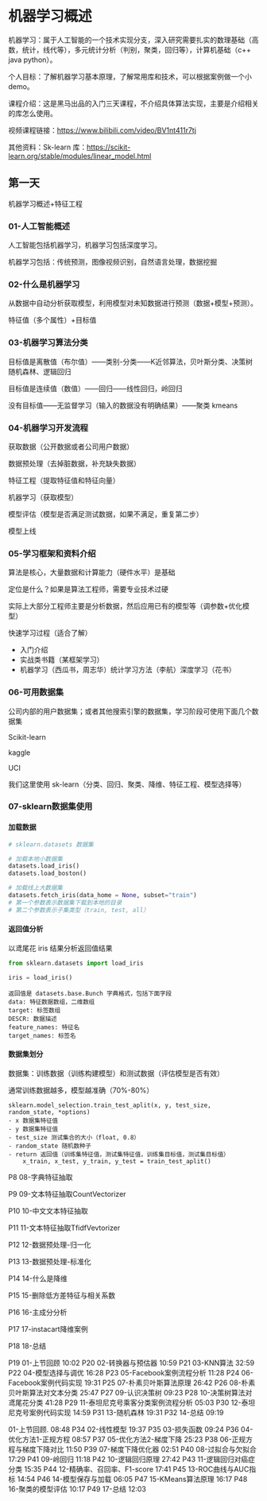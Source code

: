 # 机器学习概述

机器学习：属于人工智能的一个技术实现分支，深入研究需要扎实的数理基础（高数，统计，线代等），多元统计分析（判别，聚类，回归等），计算机基础（c++ java python）。

个人目标：了解机器学习基本原理，了解常用库和技术，可以根据案例做一个小demo。

课程介绍：这是黑马出品的入门三天课程，不介绍具体算法实现，主要是介绍相关的库怎么使用。

视频课程链接：https://www.bilibili.com/video/BV1nt411r7tj

其他资料：Sk-learn 库：https://scikit-learn.org/stable/modules/linear_model.html



## 第一天

机器学习概述+特征工程

### 01-人工智能概述

人工智能包括机器学习，机器学习包括深度学习。

机器学习包括：传统预测，图像视频识别，自然语言处理，数据挖掘

### 02-什么是机器学习

从数据中自动分析获取模型，利用模型对未知数据进行预测（数据+模型+预测）。

特征值（多个属性）+目标值

### 03-机器学习算法分类

目标值是离散值（布尔值）——类别-分类——K近邻算法，贝叶斯分类、决策树随机森林、逻辑回归

目标值是连续值（数值）——回归——线性回归，岭回归

没有目标值——无监督学习（输入的数据没有明确结果）——聚类 kmeans

### 04-机器学习开发流程

获取数据（公开数据或者公司用户数据）

数据预处理（去掉脏数据，补充缺失数据）

特征工程（提取特征值和特征向量）

机器学习（获取模型）

模型评估（模型是否满足测试数据，如果不满足，重复第二步）

模型上线

### 05-学习框架和资料介绍

算法是核心，大量数据和计算能力（硬件水平）是基础

定位是什么？如果是算法工程师，需要专业技术过硬

实际上大部分工程师主要是分析数据，然后应用已有的模型等（调参数+优化模型）

快速学习过程（适合了解）

- 入门介绍
- 实战类书籍（某框架学习）
- 机器学习（西瓜书，周志华）统计学习方法（李航）深度学习（花书）

### 06-可用数据集

公司内部的用户数据集；或者其他搜索引擎的数据集，学习阶段可使用下面几个数据集

Scikit-learn

kaggle

UCI

我们这里使用 sk-learn（分类、回归、聚类、降维、特征工程、模型选择等）

### 07-sklearn数据集使用

#### 加载数据

~~~python
# sklearn.datasets 数据集

# 加载本地小数据集
datasets.load_iris()
datasets.load_boston()

# 加载线上大数据集
datasets.fetch_iris(data_home = None, subset="train")
# 第一个参数表示数据集下载到本地的目录
# 第二个参数表示子集类型（train, test, all）
~~~

#### 返回值分析

以鸢尾花 iris 结果分析返回值结果

~~~python
from sklearn.datasets import load_iris

iris = load_iris()
~~~

~~~
返回值是 datasets.base.Bunch 字典格式，包括下面字段
data: 特征数据数组，二维数组
target: 标签数组
DESCR: 数据描述
feature_names: 特征名
target_names: 标签名
~~~

#### 数据集划分

数据集：训练数据（训练构建模型）和测试数据（评估模型是否有效）

通常训练数据越多，模型越准确（70%-80%）

~~~
sklearn.model_selection.train_test_aplit(x, y, test_size, random_state, *options)
- x 数据集特征值
- y 数据集特征值
- test_size 测试集合的大小（float, 0.8）
- random_state 随机数种子
- return 返回值（训练集特征值，测试集特征值，训练集目标值，测试集目标值）
	x_train, x_test, y_train, y_test = train_test_aplit()
~~~



P8
08-字典特征抽取

P9
09-文本特征抽取CountVectorizer

P10
10-中文文本特征抽取

P11
11-文本特征抽取TfidfVevtorizer

P12
12-数据预处理-归一化

P13
13-数据预处理-标准化

P14
14-什么是降维

P15
15-删除低方差特征与相关系数

P16
16-主成分分析

P17
17-instacart降维案例

P18
18-总结







P19
01-上节回顾
10:02
P20
02-转换器与预估器
10:59
P21
03-KNN算法
32:59
P22
04-模型选择与调优
16:28
P23
05-Facebook案例流程分析
11:28
P24
06-Facebook案例代码实现
19:31
P25
07-朴素贝叶斯算法原理
26:42
P26
08-朴素贝叶斯算法对文本分类
25:47
P27
09-认识决策树
09:23
P28
10-决策树算法对鸢尾花分类
41:28
P29
11-泰坦尼克号乘客分类案例流程分析
05:03
P30
12-泰坦尼克号案例代码实现
14:59
P31
13-随机森林
19:31
P32
14-总结
09:19







01-上节回顾.
08:48
P34
02-线性模型
19:37
P35
03-损失函数
09:24
P36
04-优化方法1-正规方程
08:57
P37
05-优化方法2-梯度下降
25:23
P38
06-正规方程与梯度下降对比
11:50
P39
07-梯度下降优化器
02:51
P40
08-过拟合与欠拟合
17:29
P41
09-岭回归
11:18
P42
10-逻辑回归原理
27:42
P43
11-逻辑回归对癌症分类
15:35
P44
12-精确率、召回率、F1-score
17:41
P45
13-ROC曲线与AUC指标
14:54
P46
14-模型保存与加载
06:05
P47
15-KMeans算法原理
16:17
P48
16-聚类的模型评估
10:17
P49
17-总结
12:03